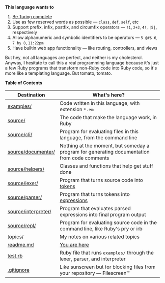 **This language wants to**

1. [Be Turing complete](https://stackoverflow.com/a/7320)
2. Use as few reserved words as possible — `class`, `def`, `self`, etc
3. Support prefix, infix, postfix, and circumfix operators — `!1`, `2+3`, `4!`, `|5|`, respectively
4. Allow alphanumeric and symbolic identifiers to be operators — `5 @#$ 6`, `7 by 8`, `11:22pm`
5. Have builtin web app functionality — like routing, controllers, and views

But hey, not all languages are perfect, and neither is my cholesterol. Anyway, I hesitate to call this a real programming language because it's just a few Ruby programs that transform non-Ruby code into Ruby code, so it's more like a templating language. But tomato, tomato.

**Table of Contents**

| Destination                               | What's here?                                                                                 |
|-------------------------------------------|----------------------------------------------------------------------------------------------|
| [examples/](examples)                     | Code written in this language, with extension `*.em`                                         |
| [source/](source)                         | The code that make the language work, in Ruby                                                |
| [source/cli/](source/cli)                 | Program for evaluating files in this language, from the command line                         |
| [source/documenter/](source/documenter)   | Nothing at the moment, but someday a program for generating documentation from code comments |
| [source/helpers/](source/helpers)         | Classes and functions that help get stuff done                                               |
| [source/lexer/](source/lexer)             | Program that turns source code into [tokens](./source/lexer/tokens.rb)                       |
| [source/parser/](source/parser)           | Program that turns tokens into [expressions](./source/parser/exprs.rb)                       |
| [source/interpreter/](source/interpreter) | Program that evaluates parsed expressions into final program output                          |
| [source/repl/](source/repl)               | Program for evaluating source code in the command line, like Ruby's pry or irb               |
| [topics/](topics)                         | My notes on various related topics                                                           |
| [readme.md](readme.md)                    | [You are here](./readme.md)                                                                  |
| [test.rb](test.rb)                        | Ruby file that runs `examples/` through the lexer, parser, and interpreter                   |
| [.gitignore](.gitignore)                  | Like sunscreen but for blocking files from your repository — Filescreen™                     |
